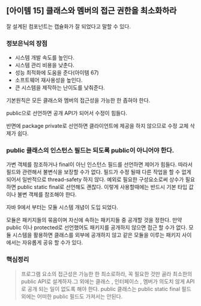 ## [아이템 15] 클래스와 멤버의 접근 권한을 최소화하라

잘 설계된 컴포넌트는 캡슐화가 잘 되었다고 말할 수 있다.

### 정보은닉의 장점

- 시스템 개발 속도를 높인다.
- 시스템 관리 비용을 낮춘다.
- 성능 최적화에 도움을 준다(아이템 67)
- 소프트웨어 재사용성을 높인다.
- 큰 시스템을 제작하는 난이도를 낮춰준다.


기본원칙은 모든 클래스와 멤버의 접근성을 가능한 한 좁혀야 한다.

public으로 선언하면 공개 API가 되어서 수정이 힘들다.

반면에 package private로 선언하면 클라이언트에 제공을 하지 않으므로 수정 교체 삭제가 쉽다.

### public 클래스의 인스턴스 필드는 되도록 public이 아니어야 한다.

가변 객체를 참조하거나 final이 아닌 인스턴스 필드를 선언하면 제어가 힘들다.
따라서 필드와 관련해서 불변식을 보장할 수가 없다.
필드가 수정 될때 다른 작업을 할 수 없게 되어서 일반적으로 thread-safety 하지 않다.
예외로 필요한 구성요소로써 상수가 필요하면 public static final로 선언해도 괜찮다.
이렇게 사용할때에는 반드시 기본 타입 값이나 불변 객체를 참조해야 한다.

자바 9에서 부터는 모듈 시스템 개념이 도입 되었다.

모듈은 패키지들의 묶음이며 자신에 속하는 패키지들 중 공개할 것을 정한다.
만약 public 이나 protected로 선언했어도 패키지를 공개하지 않으면 접근 할 수가 없다.
모듈 시스템을 활용하면 클래스를 외부에 공개하지 않고 같은 모듈을 이루는 패키지 사이에서는 자유롭게 공유 할 수가 있다.


### 핵심정리

> 프로그램 요소의 접근성은 가능한 한 최소로하라, 꼭 필요한 것만 골라 최소한의 public API로 설계하자.그 외에는 
> 클래스 , 인터페이스 , 멤버가 의도치 않게 API로 공개 되는 일이 없도록 해야 한다. public 클래스는 
> public static final 필드 외에는 어떠한 public 필드도 가져서는 안된다.
